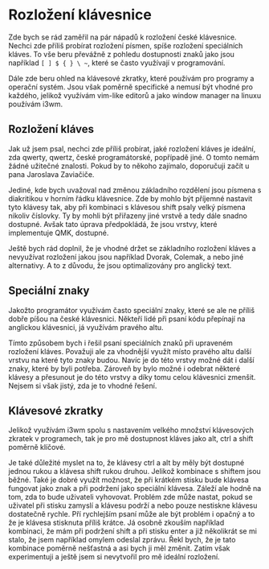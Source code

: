 # Rozložení klávesnice

Zde bych se rád zaměřil na pár nápadů k rozložení české klávesnice. Nechci zde příliš probírat rozložení písmen, spíše rozložení speciálních kláves. To vše beru převážně z pohledu dostupnosti znaků jako jsou například `[ ] $ { } \ ~`, které se často využívají v programování.

Dále zde beru ohled na klávesové zkratky, které používám pro programy a operační systém. Jsou však poměrně specifické a nemusí být vhodné pro každého, jelikož využívám vim-like editorů a jako window manager na linuxu používám i3wm.

## Rozložení kláves

Jak už jsem psal, nechci zde příliš probírat, jaké rozložení kláves je ideální, zda qwerty, qwertz, české programátorské, popřípadě jiné. O tomto nemám žádné užitečné znalosti. Pokud by to někoho zajímalo, doporučuji začít u pana Jaroslava Zaviačiče.

Jediné, kde bych uvažoval nad změnou základního rozdělení jsou písmena s diakritikou v horním řádku klávesnice. Zde by mohlo být příjemné nastavit tyto klávesy tak, aby při kombinaci s klávesou shift psaly velký písmena nikoliv číslovky. Ty by mohli být přiřazeny jiné vrstvě a tedy dále snadno dostupné. Avšak tato úprava předpokládá, že jsou vrstvy, které implementuje QMK, dostupné.

Ještě bych rád doplnil, že je vhodné držet se základního rozložení kláves a nevyužívat rozložení jakou jsou například Dvorak, Colemak, a nebo jiné alternativy. A to z důvodu, že jsou optimalizovány pro anglický text.

## Speciální znaky

Jakožto programátor využívám často speciální znaky, které se ale ne příliš dobře píšou na české klávesnici. Někteří lidé při psaní kódu přepínají na anglickou klávesnici, já využívám pravého altu.

Tímto způsobem bych i řešil psaní speciálních znaků při upraveném rozložení kláves. Považuji ale za vhodnější využít místo pravého altu další vrstvu na které tyto znaky budou. Navíc je do této vrstvy možné dát i další znaky, které by byli potřeba. Zároveň by bylo možné i odebrat některé klávesy a přesunout je do této vrstvy a díky tomu celou klávesnici zmenšit. Nejsem si však jistý, zda je to vhodné řešení.

## Klávesové zkratky

Jelikož využívám i3wm spolu s nastavením velkého množství klávesových zkratek v programech, tak je pro mě dostupnost kláves jako alt, ctrl a shift poměrně klíčové.

Je také důležité myslet na to, že klávesy ctrl a alt by měly být dostupné jednou rukou a klávesa shift rukou druhou. Jelikož kombinace s shiftem jsou běžné. Také je dobré využít možnost, že při krátkém stisku bude klávesa fungovat jako znak a při podržení jako speciální klávesa. Záleží ale hodně na tom, zda to bude uživateli vyhovovat. Problém zde může nastat, pokud se uživatel při stisku zamyslí a klávesu podrží a nebo pouze nestiskne klávesu dostatečně rychle. Pří rychlejším psaní může ale být problém i opačný a to že je klávesa stisknuta příliš krátce. Já osobně zkouším například kombinaci, že mám při podržení shift a při stisku enter a již několikrát se mi stalo, že jsem například omylem odeslal zprávu. Řekl bych, že je tato kombinace poměrně nešťastná a asi bych ji měl změnit. Zatím však experimentuji a ještě jsem si nevytvořil pro mě ideální rozložení.
